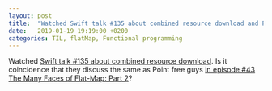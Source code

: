```yaml
---
layout: post
title:  "Watched Swift talk #135 about combined resource download and Point free episode #43 The Many Faces of Flat-Map: Part 2"
date:   2019-01-19 19:19:00 +0200
categories: TIL, flatMap, Functional programming
---
```

Watched [Swift talk \#135 about combined resource download](http://talk.objc.io/episodes/S01E135-combined-resources-part-2).
Is it coincidence that they discuss the same as Point free guys [in episode \#43 The Many Faces of Flat-Map: Part
2](https://www.pointfree.co/episodes/ep43-the-many-faces-of-flat-map-part-2)?
